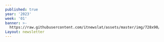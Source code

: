 ```yaml
---
published: true
year: '2023'
week: '01'
banner: >-
  https://raw.githubusercontent.com/itnewslat/assets/master/img/728x90/Banner-Resumen.jpg
Layout: newsletter
---
```

